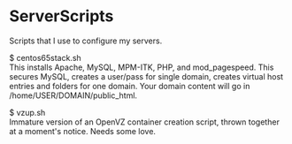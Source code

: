 ServerScripts
=============

Scripts that I use to configure my servers.

$ centos65stack.sh<br>
This installs Apache, MySQL, MPM-ITK, PHP, and mod_pagespeed. This secures MySQL, creates a user/pass for single domain, creates virtual host entries and folders for one domain. Your domain content will go in /home/USER/DOMAIN/public_html.

$ vzup.sh<br>
Immature version of an OpenVZ container creation script, thrown together at a moment's notice. Needs some love.
